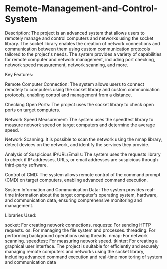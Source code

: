 # Remote-Management-and-Control-System
Description:
The project is an advanced system that allows users to remotely manage and control computers and networks using the socket library. The socket library enables the creation of network connections and communication between them using custom communication protocols tailored to the project's needs. The system provides a variety of capabilities for remote computer and network management, including port checking, network speed measurement, network scanning, and more.

Key Features:

Remote Computer Connection: The system allows users to connect remotely to computers using the socket library and custom communication protocols, enabling control and management from a distance.

Checking Open Ports: The project uses the socket library to check open ports on target computers.

Network Speed Measurement: The system uses the speedtest library to measure network speed on target computers and determine the average speed.

Network Scanning: It is possible to scan the network using the nmap library, detect devices on the network, and identify the services they provide.

Analysis of Suspicious IP/URL/Emails: The system uses the requests library to check if IP addresses, URLs, or email addresses are suspicious through third-party software.

Control of CMD: The system allows remote control of the command prompt (CMD) on target computers, enabling advanced command execution.

System Information and Communication Data: The system provides real-time information about the target computer's operating system, hardware, and communication data, ensuring comprehensive monitoring and management.

Libraries Used:

socket: For creating network connections.
requests: For sending HTTP requests.
os: For managing the file system and processes.
threading: For performing background operations using threads.
nmap: For network scanning.
speedtest: For measuring network speed.
tkinter: For creating a graphical user interface.
The project is suitable for efficiently and securely managing remote computers and networks using the socket library, including advanced command execution and real-time monitoring of system and communication data
